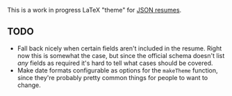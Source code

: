 This is a work in progress LaTeX "theme" for [JSON
resumes](https://jsonresume.org/).

## TODO

- Fall back nicely when certain fields aren't included in the resume. Right now
  this is somewhat the case, but since the official schema doesn't list _any_
  fields as required it's hard to tell what cases should be covered.
- Make date formats configurable as options for the `makeTheme` function,
  since they're probably pretty common things for people to want to change.
